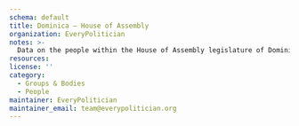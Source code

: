```yaml
---
schema: default
title: Dominica — House of Assembly
organization: EveryPolitician
notes: >-
  Data on the people within the House of Assembly legislature of Dominica.
resources:
license: ''
category:
  - Groups & Bodies
  - People
maintainer: EveryPolitician
maintainer_email: team@everypolitician.org
---
```

